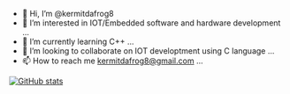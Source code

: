 - 👋 Hi, I’m @kermitdafrog8
- 👀 I’m interested in IOT/Embedded software and hardware development ...
- 🌱 I’m currently learning C++ ...
- 💞️ I’m looking to collaborate on IOT developtment using C language ...
- 📫 How to reach me kermitdafrog8@gmail.com ...

<!---
kermitdafrog8/kermitdafrog8 is a ✨ special ✨ repository because its `README.md` (this file) appears on your GitHub profile.
You can click the Preview link to take a look at your changes.
--->

[![GitHub stats](https://github-readme-stats.vercel.app/api?username=kermitdafrog8)](https://github.com/anuraghazra/github-readme-stats)
